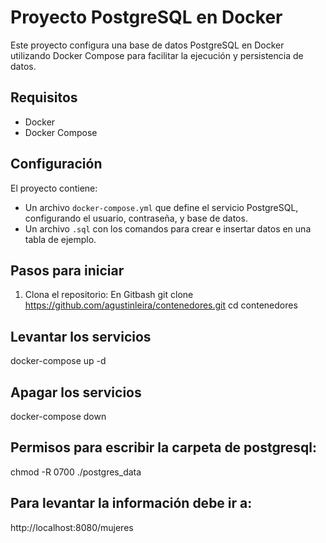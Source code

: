 # Proyecto PostgreSQL en Docker

Este proyecto configura una base de datos PostgreSQL en Docker utilizando Docker Compose para facilitar la ejecución y persistencia de datos.

## Requisitos
- Docker
- Docker Compose

## Configuración

El proyecto contiene:
- Un archivo `docker-compose.yml` que define el servicio PostgreSQL, configurando el usuario, contraseña, y base de datos.
- Un archivo `.sql` con los comandos para crear e insertar datos en una tabla de ejemplo.

## Pasos para iniciar

1. Clona el repositorio:
   En Gitbash
   git clone https://github.com/agustinleira/contenedores.git
   cd contenedores


## Levantar los servicios
docker-compose up -d

## Apagar los servicios
docker-compose down

## Permisos para escribir la carpeta de postgresql:
chmod -R 0700 ./postgres_data

## Para levantar la información debe ir a:
http://localhost:8080/mujeres